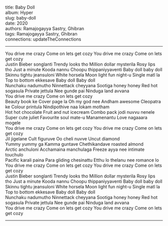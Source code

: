 title: Baby Doll  
album: Hyper  
slug: baby-doll  
date: 2020  
authors: Ramajogayya Sastry, Ghibran  
tags: Ramajogayya Sastry, Ghibran  
connections: updateTheConnections  

------------

You drive me crazy Come on lets get cozy You drive me crazy Come on lets get cozy  
Justin Bieber songlanti Trendy looks tho Million dollar mysterila Rosy lips tho Just a minute Kooda nannu Choopu thippaniyyaventi Baby doll baby doll Skinnu tightu jeansuloni White horsela Moon light fun night-u Single matl la Top to bottom ekkesave Baby doll Baby doll  
Nunchaku nadumutho Ninnettack cheyyana Sootiga honey honey Red hot sogasula Private jettula Nee gunde pai Ninduga land avvana  
You drive me crazy Come on lets get cozy  
Beauty book ke Cover page la Oh my god nee Andham awesome Cleopatra ke Colour printula Nindipothive naa lokam motham  
Hot hot chocolate Fruit and nut icecream Combo pack jodi nuvvu nenele Super cute juliet Favourite soul mate-u Manamenantu Love nagaaara mogele  
You drive me crazy Come on lets get cozy You drive me crazy Come on lets get cozy  
Jil jigelane Cult figuruve Oo cheli nuvve Uncut diamond  
Yummy yummy ga Kamma guntave Chethikandave roasted almond  
Arctic anchuloni Acchamaina manchulaga Freeze ayya nee intimate touchulo  
Pacific karali paina Para gliding chesinattu Etthu lo thelanu nee romance lo  
You drive me crazy Come on lets get cozy You drive me crazy Come on lets get cozy  
Justin Bieber songlanti Trendy looks tho Million dollar mysterila Rosy lips tho Just a minute Kooda nannu Choopu thippaniyyaventi Baby doll baby doll Skinnu tightu jeansuloni White horsela Moon light fun night-u Single matl la Top to bottom ekkesave Baby doll Baby doll  
Nunchaku nadumutho Ninnettack cheyyana Sootiga honey honey Red hot sogasula Private jettula Nee gunde pai Ninduga land avvana  
You drive me crazy Come on lets get cozy You drive me crazy Come on lets get cozy  


------------
